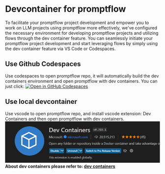 # Devcontainer for promptflow
To facilitate your promptflow project development and empower you to work on LLM projects using promptflow more effectively, 
we've configured the necessary environment for developing promptflow projects and utilizing flows through the dev container feature. 
You can seamlessly initiate your promptflow project development and start leveraging flows by simply using the dev container feature via VS Code or Codespaces.

## Use Github Codespaces
Use codespaces to open promptflow repo, it will automatically build the dev containers environment and open promptflow with dev containers. You can just click: [![Open in GitHub Codespaces](https://github.com/codespaces/badge.svg)](https://codespaces.new/microsoft/promptflow?quickstart=1)

## Use local devcontainer
Use vscode to open promptflow repo, and install vscode extension: Dev Containers and then open promptflow with dev containers. 
![devcontainer](./devcontainers.png)  
**About dev containers please refer to: [dev containers](https://code.visualstudio.com/docs/devcontainers/containers)**
